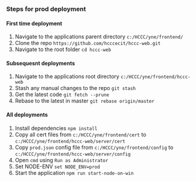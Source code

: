 ### Steps for prod deployment

#### First time deployment

1. Navigate to the applications parent directory `c:/HCCC/yne/frontend/`
2. Clone the repo `https://github.com/hcccecit/hccc-web.git`
3. Navigate to the root folder `cd hccc-web`


#### Subsequesnt deployments

1. Navigate to the applications root directory `c:/HCCC/yne/frontend/hccc-web`
2. Stash any manual changes to the repo `git stash`
3. Get the latest code `git fetch --prune`
4. Rebase to the latest in master `git rebase origin/master`


#### All deployments

1. Install dependencies `npm install`
2. Copy all cert files from `c:/HCCC/yne/frontend/cert` to `c:/HCCC/yne/frontend/hccc-web/server/cert`
3. Copy `prod.json` config file from `c:/HCCC/yne/frontend/config` to `c:/HCCC/yne/frontend/hccc-web/server/config`
4. Open `cmd` using `Run as Administrator`
5. Set NODE-ENV `set NODE_ENV=prod`
6. Start the application `npm run start-node-on-win`

